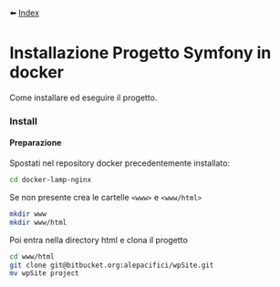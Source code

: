 :arrow_left: [Index](index.md)

# Installazione Progetto Symfony in docker 

Come installare ed eseguire il progetto.

### Install

#### Preparazione
Spostati nel repository docker precedentemente installato:
```bash
cd docker-lamp-nginx
```


Se non presente crea le cartelle  `<www>` e  `<www/html>`
```bash
mkdir www
mkdir www/html
```

Poi entra nella directory html e clona il progetto
```bash
cd www/html
git clone git@bitbucket.org:alepacifici/wpSite.git
mv wpSite project
```
